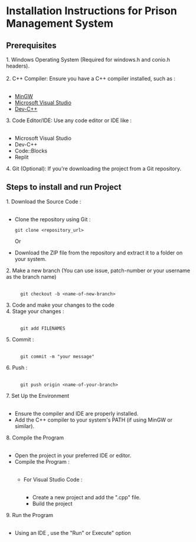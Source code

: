 # Installation Instructions for Prison Management System
<h2>Prerequisites</h2>
1. Windows Operating System (Required for windows.h and conio.h headers).<br><br>
2. C++ Compiler: Ensure you have a C++ compiler installed, such as : 
<ul><br>
  <li>
    <a href="https://sourceforge.net/projects/mingw/">MinGW</a>
  </li>
  <li>
    <a href="https://code.visualstudio.com/">Microsoft Visual Studio</a>
  </li>
  <li>
    <a href="https://www.bloodshed.net/">Dev-C++</a>
  </li>
</ul>
3. Code Editor/IDE: Use any code editor or IDE like :
<ul><br>
  <li>Microsoft Visual Studio</li>
  <li>Dev-C++</li>
  <li>Code::Blocks</li>
  <li>Replit</li>
</ul>
4. Git (Optional): If you're downloading the project from a Git repository.

<h2>Steps to install and run Project</h2>
1. Download the Source Code :
<ul><br>
  <li>Clone the repository using Git :</li>
</ul>
<ul>
  
``` 
git clone <repository_url>
```
</ul>
<ul>
  <p>Or</p>
  <li>Download the ZIP file from the repository and extract it to a folder on your system.</li>
</ul>
2. Make a new branch (You can use issue, patch-number or your username as the branch name)<br><br>
<ul>
  
```
  git checkout -b <name-of-new-branch>
```
</ul>
3. Code and make your changes to the code<br>
4. Stage your changes : <br><br>
<ul>

```
  git add FILENAMES
```
</ul>
5. Commit : <br><br>
<ul>

```
  git commit -m "your message"
```
</ul>
6. Push : <br><br>
<ul>

```
  git push origin <name-of-your-branch>
```
</ul>
7. Set Up the Environment 
<ul><br>
  <li>Ensure the compiler and IDE are properly installed.</li>
  <li>Add the C++ compiler to your system's PATH (if using MinGW or similar).</li>
</ul>
8. Compile the Program
<ul><br>
  <li>Open the project in your preferred IDE or editor.</li>
  <li>Compile the Program : </li>
  <ul><br>
    <li>For Visual Studio Code : </li>
    <ul><br>
      <li>Create a new project and add the ".cpp" file.</li>
      <li>Build the project</li>
    </ul>
  </ul>
</ul>
9. Run the Program 
<ul><br>
  <li>Using an IDE , use the "Run" or Execute" option</li>
</ul>